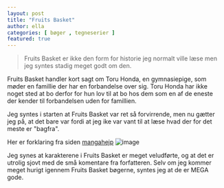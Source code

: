 ```yaml
---
layout: post
title: "Fruits Basket"
author: ella
categories: [ bøger , tegneserier ]
featured: true
---
```


> Fruits Basket er ikke den form for historie jeg normalt ville læse men jeg syntes stadig meget godt om den.

Fruits Basket handler kort sagt om Toru Honda, en gymnasiepige, som møder en famillie der har en forbandelse over sig. Toru Honda har ikke noget sted at bo derfor for hun lov til at bo hos dem som en af de eneste der kender til forbandelsen uden for famillien.

Jeg syntes i starten at Fruits Basket var ret så forvirrende, men nu gætter jeg på, at det bare var fordi at jeg ike var vant til at læse hvad der for det meste er "bagfra".

Her er forklaring fra siden [mangahejp](https://mangahejp.weebly.com/manga-how-to-read.html)
![image](https://mangahejp.weebly.com/uploads/5/0/8/9/50893561/4836754_orig.jpg)

Jeg synes at karakterene i Fruits Basket er meget veludførte, og at det er utrolig sjovt med de små komentare fra forfatteren. Selv om jeg kommer meget hurigt igennem Fruits Basket bøgerne, syntes jeg at de er MEGA gode.